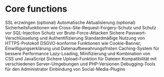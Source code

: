 # Core functions 
SSL erzwingen (optional)
Automatische Aktualisierung (optional)
Sicherheitsfunktionen wie Cross-Site-Request-Forgery-Schutz und Schutz vor SQL-Injection
Schutz vor Brute-Force-Attacken
Sichere Passwort-Verschlüsselung und Authentifizierung
Standardmäßige Nutzung von HTTPS-Protokoll
DSGVO-konforme Funktionen wie Cookie-Banner, Einwilligungserklärung und Datenaufbewahrungsfristen
Caching-System für bessere Performance
Lazy-Loading, Minifizierung und Kombination von CSS und JavaScript
Sichere Upload-Funktion für Dateien
Kompatibilität mit verschiedenen Server-Umgebungen und PHP-Versionen
Debugging-Tools für den Administrator
Einbindung von Social-Media-Plugins
